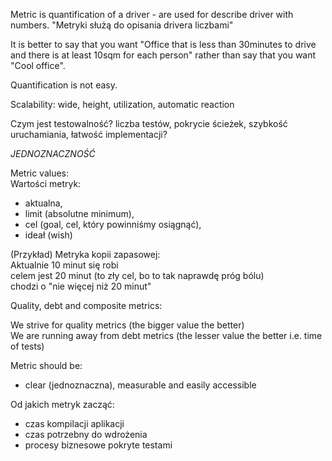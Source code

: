 Metric is quantification of a driver - are used for describe driver with numbers.
"Metryki służą do opisania drivera liczbami"

It is better to say that you want "Office that is less than 30minutes to drive 
and there is at least 10sqm for each person" rather than say that you want "Cool office". 

Quantification is not easy.


Scalability:
wide, height, utilization, automatic reaction

Czym jest testowalność?
liczba testów, pokrycie ścieżek, szybkość uruchamiania, łatwość implementacji?

*JEDNOZNACZNOŚĆ*

Metric values:  
Wartości metryk:
- aktualna,   
- limit (absolutne minimum),  
- cel (goal, cel, który powinniśmy osiągnąć),  
- ideał (wish)

(Przykład) Metryka kopii zapasowej:  
Aktualnie 10 minut się robi  
celem jest 20 minut (to zły cel, bo to tak naprawdę próg bólu)  
chodzi o "nie więcej niż 20 minut"

Quality, debt and composite metrics:

We strive for quality metrics (the bigger value the better)  
We are running away from debt metrics (the lesser value the better i.e. time of tests)

Metric should be:
- clear (jednoznaczna), measurable and easily accessible

Od jakich metryk zacząć:
- czas kompilacji aplikacji
- czas potrzebny do wdrożenia
- procesy biznesowe pokryte testami


